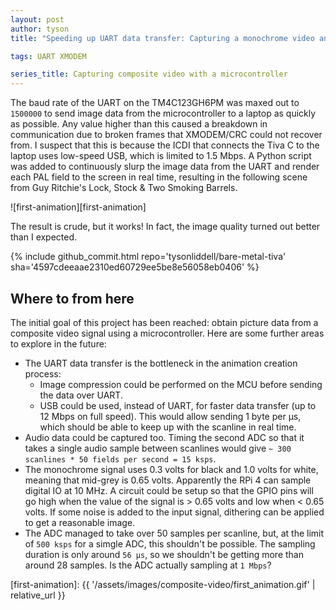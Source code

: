 ```yaml
---
layout: post
author: tyson
title: "Speeding up UART data transfer: Capturing a monochrome video animation"

tags: UART XMODEM

series_title: Capturing composite video with a microcontroller
---
```


The baud rate of the UART on the TM4C123GH6PM was maxed out to `1500000` to send image data from the microcontroller to a laptop as quickly as possible. Any value higher than this caused a breakdown in communication due to broken frames that XMODEM/CRC could not recover from. I suspect that this is because the ICDI that connects the Tiva C to the laptop uses low-speed USB, which is limited to 1.5 Mbps. A Python script was added to continuously slurp the image data from the UART and render each PAL field to the screen in real time, resulting in the following scene from Guy Ritchie's Lock, Stock & Two Smoking Barrels.

![first-animation][first-animation]

The result is crude, but it works! In fact, the image quality turned out better than I expected.

{% include github_commit.html repo='tysonliddell/bare-metal-tiva' sha='4597cdeeaae2310ed60729ee5be8e56058eb0406' %}

## Where to from here
The initial goal of this project has been reached: obtain picture data from a composite video signal using a microcontroller. Here are some further areas to explore in the future:
- The UART data transfer is the bottleneck in the animation creation process:
    - Image compression could be performed on the MCU before sending the data over UART.
    - USB could be used, instead of UART, for faster data transfer (up to 12 Mbps on full speed). This would allow sending 1 byte per µs, which should be able to keep up with the scanline in real time.
- Audio data could be captured too. Timing the second ADC so that it takes a single audio sample between scanlines would give `~ 300 scanlines * 50 fields per second = 15 ksps`.
- The monochrome signal uses 0.3 volts for black and 1.0 volts for white, meaning that mid-grey is 0.65 volts. Apparently the RPi 4 can sample digital IO at 10 MHz. A circuit could be setup so that the GPIO pins will go high when the value of the signal is > 0.65 volts and low when < 0.65 volts. If some noise is added to the input signal, dithering can be applied to get a reasonable image.
- The ADC managed to take over 50 samples per scanline, but, at the limit of `500 ksps` for a simgle ADC, this shouldn't be possible. The sampling duration is only around `56 µs`, so we shouldn't be getting more than around 28 samples. Is the ADC actually sampling at `1 Mbps`?

[first-animation]: {{ '/assets/images/composite-video/first_animation.gif' | relative_url }}
